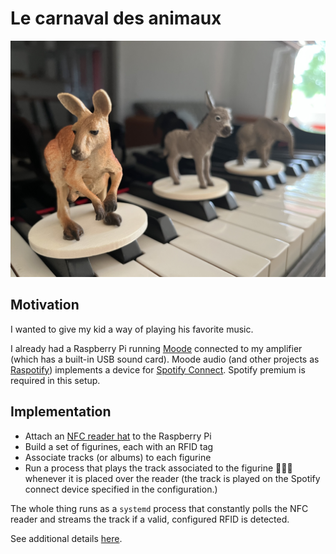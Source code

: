 # Le carnaval des animaux

<img src="./img/animmals.jpg"></img>
## Motivation
I wanted to give my kid a way of playing his favorite music.

I already had a Raspberry Pi running [Moode](https://moodeaudio.org/) connected to my amplifier (which has a built-in USB sound card). Moode audio (and other projects as [Raspotify](https://github.com/dtcooper/raspotify)) implements a device for [Spotify Connect](https://support.spotify.com/us/article/spotify-connect/). Spotify premium is required in this setup.


## Implementation

* Attach an [NFC reader hat](https://www.waveshare.com/wiki/PN532_NFC_HAT) to the Raspberry Pi
* Build a set of figurines, each with an RFID tag
* Associate tracks (or albums) to each figurine
* Run a process that plays the track associated to the figurine 🐘🦘🐢 whenever it is placed over the reader (the track is played on the Spotify connect device specified in the configuration.)

The whole thing runs as a `systemd` process that constantly polls the NFC reader and streams the track if a valid, configured RFID is detected.

See additional details [here](./src/app/).
